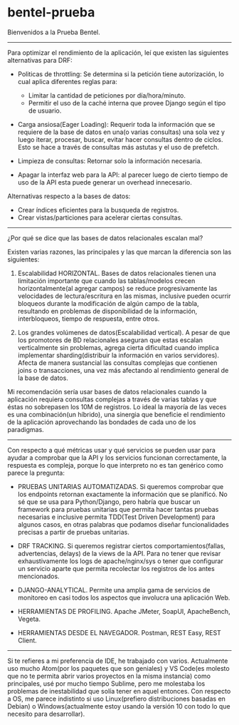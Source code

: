 # bentel-prueba
Bienvenidos a la Prueba Bentel. 

---------------------------------------------------------------------------------------------------------------------------------------------

Para optimizar el rendimiento de la aplicación, leí que existen las siguientes alternativas para DRF:

- Politicas de throttling: Se determina si la petición tiene autorización, lo cual aplica diferentes reglas para:
    - Limitar la cantidad de peticiones por día/hora/minuto.
    - Permitir el uso de la caché interna que provee Django según el tipo de usuario.

- Carga ansiosa(Eager Loading): Requerir toda la información que se requiere de la base de datos en una(o varias consultas) una sola vez y luego iterar, procesar, buscar, evitar hacer consultas dentro de ciclos. Esto se hace a través de consultas más astutas y el uso de prefetch.

- Limpieza de consultas: Retornar solo la información necesaria.

- Apagar la interfaz web para la API: al parecer luego de cierto tiempo de uso de la API esta puede generar un overhead innecesario.

Alternativas respecto a la bases de datos:

- Crear índices eficientes para la busqueda de registros.
- Crear vistas/particiones para acelerar ciertas consultas.

---------------------------------------------------------------------------------------------------------------------------------------------

¿Por qué se dice que las bases de datos relacionales escalan mal?

Existen varias razones, las principales y las que marcan la diferencia son las siguientes:

1) Escalabilidad HORIZONTAL. Bases de datos relacionales tienen una limitación importante que cuando las tablas/modelos crecen horizontalmente(al agregar campos) se reduce progresivamente las velocidades de lectura/escritura en las mismas, inclusive pueden ocurrir bloqueos durante la modificación de algún campo de la tabla, resultando en problemas de disponibilidad de la información, interbloqueos, tiempo de respuesta, entre otros.

2) Los grandes volúmenes de datos(Escalabilidad vertical). A pesar de que los promotores de BD relacionales aseguran que estas escalan verticalmente sin problemas, agrega cierta dificultad cuando implica implementar sharding(distribuir la información en varios servidores). Afecta de manera sustancial las consultas complejas que contienen joins o transacciones, una vez más afectando al rendimiento general de la base de datos.

Mi recomendación sería usar bases de datos relacionales cuando la aplicación requiera consultas complejas a través de varias tablas y que éstas no sobrepasen los 10M de registros. Lo ideal la mayoría de las veces es una combinación(un híbrido), una sinergia que beneficie el rendimiento de la aplicación aprovechando las bondades de cada uno de los paradigmas.

---------------------------------------------------------------------------------------------------------------------------------------------

Con respecto a qué métricas usar y qué servicios se pueden usar para ayudar a comprobar que la API y los servicios funcionan correctamente, la respuesta es compleja, porque lo que interpreto no es tan genérico como parece la pregunta:

- PRUEBAS UNITARIAS AUTOMATIZADAS. Si queremos comprobar que los endpoints retornan exactamente la información que se planificó. No sé que se usa para Python/Django, pero habría que buscar un framework para pruebas unitarias que permita hacer tantas pruebas necesarias e inclusive permita TDD(Test Driven Development) para algunos casos, en otras palabras que podamos diseñar funcionalidades precisas a partir de pruebas unitarias.

- DRF TRACKING. Si queremos registrar ciertos comportamientos(fallas, advertencias, delays) de la views de la API. Para no tener que revisar exhaustivamente los logs de apache/nginx/sys o tener que configurar un servicio aparte que permita recolectar los registros de los antes mencionados.

- DJANGO-ANALYTICAL. Permite una amplia gama de servicios de monitoreo en casi todos los aspectos que involucra una aplicación Web.

- HERRAMIENTAS DE PROFILING. Apache JMeter, SoapUI, ApacheBench, Vegeta.

- HERRAMIENTAS DESDE EL NAVEGADOR. Postman, REST Easy, REST Client. 

---------------------------------------------------------------------------------------------------------------------------------------------

Si te refieres a mi preferencia de IDE, he trabajado con varios. Actualmente uso mucho Atom(por los paquetes que son geniales) y VS Code(es molesto que no te permita abrir varios proyectos en la misma instancia) como principales, usé por mucho tiempo Sublime, pero me molestaba los problemas de inestabilidad que solía tener en aquel entonces. Con respecto a OS, me parece indistinto si uso Linux(prefiero distribuciones basadas en Debian) o Windows(actualmente estoy usando la versión 10 con todo lo que necesito para desarrollar).

